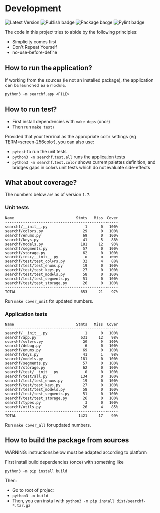 # Development

![Latest Version](https://img.shields.io/pypi/v/searchf)
![Publish badge](https://github.com/human3/searchf/actions/workflows/python-publish.yml/badge.svg)
![Package badge](https://github.com/human3/searchf/actions/workflows/python-package.yml/badge.svg)
![Pylint badge](https://github.com/human3/searchf/actions/workflows/pylint.yml/badge.svg)

The code in this project tries to abide by the following principles:

- Simplicity comes first
- Don't Repeat Yourself
- no-use-before-define

## How to run the application?

If working from the sources (ie not an installed package), the application can be launched as a module:

`python3 -m searchf.app <FILE>`

## How to run test?

- First install dependencies with `make deps` (once)
- Then run `make tests`

Provided that your terminal as the appropriate color settings
(eg TERM=screen-256color), you can also use:

- `pytest` to run the unit tests
- `python3 -m searchf.test.all` runs the application tests
- `python3 -m searchf.test.color` shows current palettes definition, and bridges gaps in colors unit tests which do not evaluate side-effects

## What about coverage?

The numbers below are as of version `1.7`.

### Unit tests

```
Name                            Stmts   Miss  Cover
---------------------------------------------------
searchf/__init__.py                 1      0   100%
searchf/colors.py                  29      0   100%
searchf/enums.py                   69      0   100%
searchf/keys.py                    41      5    88%
searchf/models.py                 181     12    93%
searchf/segments.py                57      0   100%
searchf/storage.py                 62      0   100%
searchf/test/__init__.py            0      0   100%
searchf/test/test_colors.py        32      4    88%
searchf/test/test_enums.py         19      0   100%
searchf/test/test_keys.py          27      0   100%
searchf/test/test_models.py        58      0   100%
searchf/test/test_segments.py      51      0   100%
searchf/test/test_storage.py       26      0   100%
---------------------------------------------------
TOTAL                             653     21    97%
```

Run `make cover_unit` for updated numbers.

### Application tests

```
Name                            Stmts   Miss  Cover
---------------------------------------------------
searchf/__init__.py                 1      0   100%
searchf/app.py                    631     12    98%
searchf/colors.py                  29      0   100%
searchf/debug.py                    6      0   100%
searchf/enums.py                   69      0   100%
searchf/keys.py                    41      1    98%
searchf/models.py                 181      0   100%
searchf/segments.py                57      0   100%
searchf/storage.py                 62      0   100%
searchf/test/__init__.py            0      0   100%
searchf/test/all.py               134      0   100%
searchf/test/test_enums.py         19      0   100%
searchf/test/test_keys.py          27      0   100%
searchf/test/test_models.py        58      0   100%
searchf/test/test_segments.py      51      0   100%
searchf/test/test_storage.py       26      0   100%
searchf/types.py                    3      0   100%
searchf/utils.py                   26      4    85%
---------------------------------------------------
TOTAL                            1421     17    99%
```

Run `make cover_all` for updated numbers.

## How to build the package from sources

WARNING: instructions below must be adapted according to platform

First install build dependencies (once) with something like

`python3 -m pip install build`

Then:

- Go to root of project
- `python3 -m build`
- Then, you can install with `python3 -m pip install dist/searchf-*.tar.gz`
